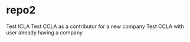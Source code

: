 # repo2
Test ICLA
Test CCLA as a contributor for a new company
Test CCLA with user already having a company
